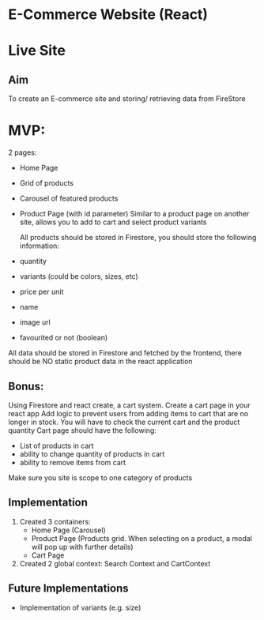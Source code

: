 # E-Commerce Website (React)

# Live Site

## Aim

To create an E-commerce site and storing/ retrieving data from FireStore

# MVP:

2 pages:

-   Home Page
-   Grid of products
-   Carousel of featured products
-   Product Page (with id parameter) Similar to a product page on another site, allows you to add to cart and select product variants

    All products should be stored in Firestore, you should store the following information:

-   quantity
-   variants (could be colors, sizes, etc)
-   price per unit
-   name
-   image url
-   favourited or not (boolean)

All data should be stored in Firestore and fetched by the frontend, there should be NO static product data in the react application

## Bonus:

Using Firestore and react create, a cart system.
Create a cart page in your react app
Add logic to prevent users from adding items to cart that are no longer in stock.
You will have to check the current cart and the product quantity
Cart page should have the following:

-   List of products in cart
-   ability to change quantity of products in cart
-   ability to remove items from cart

Make sure you site is scope to one category of products

## Implementation

1. Created 3 containers:
    - Home Page (Carousel)
    - Product Page (Products grid. When selecting on a product, a modal will pop up with further details)
    - Cart Page
2. Created 2 global context: Search Context and CartContext

## Future Implementations

-   Implementation of variants (e.g. size)
